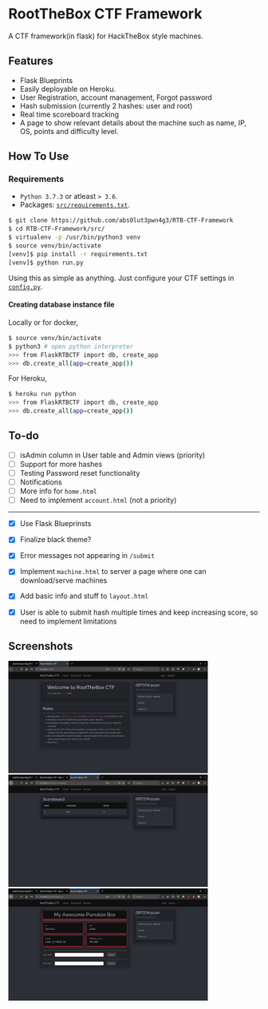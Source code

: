 # RootTheBox CTF Framework

A CTF framework(in flask) for HackTheBox style machines. 

## Features

* Flask Blueprints
* Easily deployable on Heroku.
* User Registration, account management, Forgot password
* Hash submission (currently 2 hashes: user and root)
* Real time scoreboard tracking
* A page to show relevant details about the machine such as name, IP, OS, points and difficulty level. 

## How To Use

### Requirements

* `Python 3.7.3` or atleast `> 3.6`.
* Packages: [`src/requirements.txt`](src/requirements.txt).

```bash
$ git clone https://github.com/abs0lut3pwn4g3/RTB-CTF-Framework
$ cd RTB-CTF-Framework/src/
$ virtualenv -p /usr/bin/python3 venv
$ source venv/bin/activate
[venv]$ pip install -r requirements.txt 
[venv]$ python run.py
```

Using this as simple as anything. Just configure your CTF settings in [`config.py`](https://github.com/abs0lut3pwn4g3/RTB-CTF-Framework/blob/master/src/FlaskRTBCTF/config.py).

#### Creating database instance file

Locally or for docker,

```bash
$ source venv/bin/activate
$ python3 # open python interpreter
>>> from FlaskRTBCTF import db, create_app
>>> db.create_all(app=create_app())
```

For Heroku, 

```bash
$ heroku run python
>>> from FlaskRTBCTF import db, create_app
>>> db.create_all(app=create_app())
```

## To-do

- [ ] isAdmin column in User table and Admin views (priority)
- [ ] Support for more hashes
- [ ] Testing Password reset functionality
- [ ] Notifications
- [ ] More info for `home.html`
- [ ] Need to implement `account.html` (not a priority)

<hr/>

- [x] Use Flask Blueprinsts
- [x] Finalize black theme?
- [x] Error messages not appearing in `/submit`
- [x] Implement `machine.html` to server a page where one can download/serve machines
- [x] Add basic info and stuff to `layout.html`
- [x] User is able to submit hash multiple times and keep increasing score, so need to implement limitations


## Screenshots

<img src="screenshots/home_ss.png" width=400 />
<img src="screenshots/scoreboard_ss.png" width=400 />
<img src="screenshots/machine_ss.png" width=400 />
